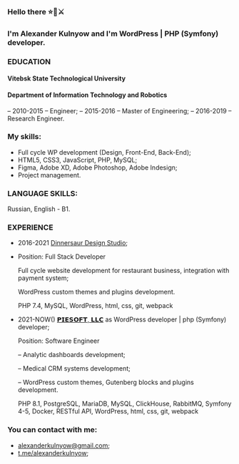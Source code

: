 
### Hello there ⭐🧔⚔️
### I'm Alexander Kulnyow and I'm WordPress | PHP (Symfony) developer.

### EDUCATION
#### Vitebsk State Technological University
#### Department of Information Technology and Robotics
– 2010-2015 – Engineer;
– 2015-2016 – Master of Engineering;
– 2016-2019 – Research Engineer.

### My skills:
- Full cycle WP development 
(Design, Front-End, Back-End);
- HTML5, CSS3, JavaScript, PHP, MySQL;
- Figma, Adobe XD, Adobe Photoshop, Adobe Indesign;
- Project management.

### LANGUAGE SKILLS:
Russian, English - B1.

### EXPERIENCE
- 2016-2021 [Dinnersaur Design Studio](https://dds.by);
- 
  Position: Full Stack Developer
  
  Full cycle website development for restaurant business, integration with payment system;
  
  WordPress custom themes and plugins development.
  
  PHP 7.4, MySQL, WordPress, html, css, git, webpack
  
- 2021-NOW() [𝗣𝗜𝗘𝗦𝗢𝗙𝗧, 𝗟𝗟𝗖](https://piesoft.us) as WordPress developer | php (Symfony) developer;

  Position: Software Engineer
  
  – Analytic dashboards development;
  
  – Medical CRM systems development;
  
  – WordPress custom themes, Gutenberg blocks and plugins development.
  
  PHP 8.1, PostgreSQL, MariaDB, MySQL, ClickHouse, RabbitMQ, Symfony 4-5, Docker, RESTful API, WordPress, html, css, git, webpack


### You can contact with me:
- [alexanderkulnyow@gmail.com](mailto:alexanderkulnyow@gmail.com);
- [t.me/alexanderkulnyow](https://t.me/alexanderkulnyow);

<!--
**alexanderkulnyow/alexanderkulnyow** is a ✨ _special_ ✨ repository because its `README.md` (this file) appears on your GitHub profile.

Here are some ideas to get you started:

- 🔭 I’m currently working on ...
- 🌱 I’m currently learning ...
- 👯 I’m looking to collaborate on ...
- 🤔 I’m looking for help with ...
- 💬 Ask me about ...
- 📫 How to reach me: ...
- 😄 Pronouns: ...
- ⚡ Fun fact: ...
-->
